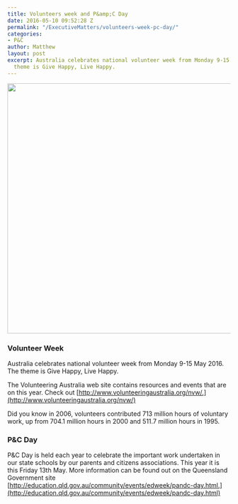 ```yaml
---
title: Volunteers week and P&amp;C Day
date: 2016-05-10 09:52:28 Z
permalink: "/ExecutiveMatters/volunteers-week-pc-day/"
categories:
- P&C
author: Matthew
layout: post
excerpt: Australia celebrates national volunteer week from Monday 9-15 May 2016. The
  theme is Give Happy, Live Happy.
---
```


<img src="https://gallery.mailchimp.com/f98dbef075d2473fcc3a6dd56/images/0e6f2c95-6ac3-4759-bd5c-dda2f3ebf26e.png" alt="" width="563" align="center" />

### Volunteer Week

Australia celebrates national volunteer week from Monday 9-15 May 2016. The theme is Give Happy, Live Happy.
  
The Volunteering Australia web site contains resources and events that are on this year. Check out [http://www.volunteeringaustralia.org/nvw/.](http://www.volunteeringaustralia.org/nvw/)
  
Did you know in 2006, volunteers contributed 713 million hours of voluntary work, up from 704.1 million hours in 2000 and 511.7 million hours in 1995.

### P&C Day

P&C Day is held each year to celebrate the important work undertaken in our state schools by our parents and citizens associations. This year it is this Friday 13th May. More information can be found out on the Queensland Government site [http://education.qld.gov.au/community/events/edweek/pandc-day.html.](http://education.qld.gov.au/community/events/edweek/pandc-day.html)
